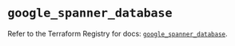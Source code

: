 # `google_spanner_database`

Refer to the Terraform Registry for docs: [`google_spanner_database`](https://registry.terraform.io/providers/hashicorp/google-beta/6.2.0/docs/resources/google_spanner_database).
